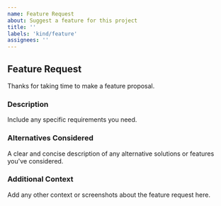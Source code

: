 ```yaml
---
name: Feature Request
about: Suggest a feature for this project
title: ''
labels: 'kind/feature'
assignees: ''
---
```


## Feature Request

Thanks for taking time to make a feature proposal.

### Description

Include any specific requirements you need.

### Alternatives Considered

A clear and concise description of any alternative solutions or features you've considered.

### Additional Context

Add any other context or screenshots about the feature request here.
